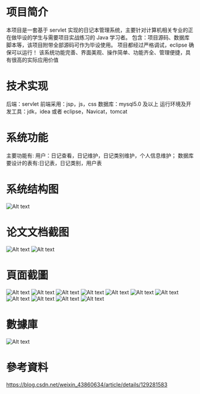 # 项目简介

本项目是一套基于 servlet 实现的日记本管理系统，主要针对计算机相关专业的正在做毕设的学生与需要项目实战练习的 Java 学习者。
包含：项目源码、数据库脚本等，该项目附带全部源码可作为毕设使用。
项目都经过严格调试，eclipse 确保可以运行！
该系统功能完善、界面美观、操作简单、功能齐全、管理便捷，具有很高的实际应用价值

# 技术实现

后端：servlet
前端采用：jsp，js，css
数据库：mysql5.0 及以上
运行环境及开发工具：jdk，idea 或者 eclipse，Navicat，tomcat

# 系统功能

主要功能有:
用户：日记查看，日记维护，日记类别维护，个人信息维护；
数据库要设计的表有:日记表，日记类别，用户表

# 系统结构图

![Alt text](final/01.png)

# 论文文档截图

![Alt text](final/02.png)
![Alt text](final/03.png)

# 頁面截圖

![Alt text](final/04.png)
![Alt text](final/05.png)
![Alt text](final/06.png)
![Alt text](final/07.png)
![Alt text](final/08.png)
![Alt text](final/09.png)
![Alt text](final/10.png)
![Alt text](final/11.png)
![Alt text](final/12.png)
![Alt text](final/13.png)
![Alt text](final/14.png)

# 數據庫

![Alt text](final/15.png)

# 參考資料

https://blog.csdn.net/weixin_43860634/article/details/129281583

